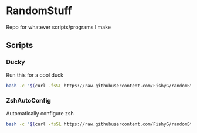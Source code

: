 # RandomStuff
Repo for whatever scripts/programs I make

## Scripts
### Ducky
Run this for a cool duck
```bash
bash -c "$(curl -fsSL https://raw.githubusercontent.com/FishyG/randomStuff/main/wraper.sh)"
```
### ZshAutoConfig
Automatically configure zsh
```bash
bash -c "$(curl -fsSL https://raw.githubusercontent.com/FishyG/randomStuff/main/zsh_auto_config.sh)"
```
